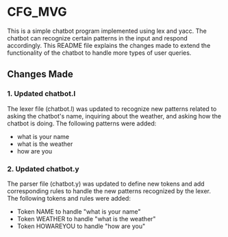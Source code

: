 # CFG_MVG

This is a simple chatbot program implemented using lex and yacc. The chatbot can recognize certain patterns in the input and respond accordingly. This README file explains the changes made to extend the functionality of the chatbot to handle more types of user queries.

## Changes Made

### 1. Updated chatbot.l

The lexer file (chatbot.l) was updated to recognize new patterns related to asking the chatbot's name, inquiring about the weather, and asking how the chatbot is doing. The following patterns were added:

- what is your name
- what is the weather
- how are you

### 2. Updated chatbot.y

The parser file (chatbot.y) was updated to define new tokens and add corresponding rules to handle the new patterns recognized by the lexer. The following tokens and rules were added:

- Token NAME to handle "what is your name"
- Token WEATHER to handle "what is the weather"
- Token HOWAREYOU to handle "how are you"

